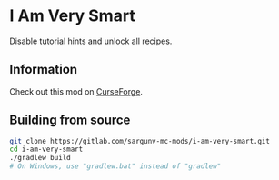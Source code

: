 # I Am Very Smart

Disable tutorial hints and unlock all recipes.

## Information

Check out this mod on [CurseForge][].

## Building from source

```bash
git clone https://gitlab.com/sargunv-mc-mods/i-am-very-smart.git
cd i-am-very-smart
./gradlew build
# On Windows, use "gradlew.bat" instead of "gradlew"
```

[CurseForge]: https://minecraft.curseforge.com/projects/i-am-very-smart
